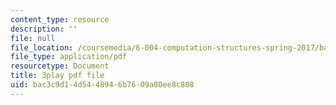 ```yaml
---
content_type: resource
description: ''
file: null
file_location: /coursemedia/6-004-computation-structures-spring-2017/bac3c9d14d5448946b7609a80ee8c808_LW-8wbtPQIE.pdf
file_type: application/pdf
resourcetype: Document
title: 3play pdf file
uid: bac3c9d1-4d54-4894-6b76-09a80ee8c808
---
```

